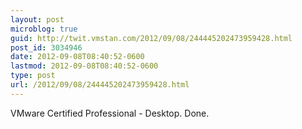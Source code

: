 ```yaml
---
layout: post
microblog: true
guid: http://twit.vmstan.com/2012/09/08/244445202473959428.html
post_id: 3034946
date: 2012-09-08T08:40:52-0600
lastmod: 2012-09-08T08:40:52-0600
type: post
url: /2012/09/08/244445202473959428.html
---
```

VMware Certified Professional - Desktop. Done.

